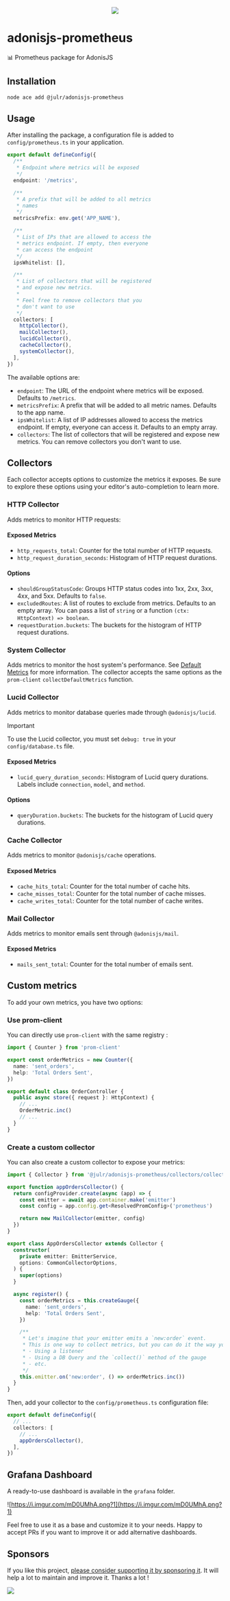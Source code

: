 <div align="center">
  <img src="https://i.imgur.com/ny3ka9X.png"  />  
</div>

# adonisjs-prometheus 

📊 Prometheus package for AdonisJS

## Installation

```sh
node ace add @julr/adonisjs-prometheus
```

## Usage

After installing the package, a configuration file is added to `config/prometheus.ts` in your application.

```ts
export default defineConfig({
  /**
   * Endpoint where metrics will be exposed
   */
  endpoint: '/metrics',

  /**
   * A prefix that will be added to all metrics
   * names
   */
  metricsPrefix: env.get('APP_NAME'),

  /**
   * List of IPs that are allowed to access the
   * metrics endpoint. If empty, then everyone
   * can access the endpoint
   */
  ipsWhitelist: [],

  /**
   * List of collectors that will be registered
   * and expose new metrics.
   *
   * Feel free to remove collectors that you
   * don't want to use
   */
  collectors: [
    httpCollector(),
    mailCollector(),
    lucidCollector(),
    cacheCollector(),
    systemCollector(),
  ],
})
```

The available options are:

- `endpoint`: The URL of the endpoint where metrics will be exposed. Defaults to `/metrics`.
- `metricsPrefix`: A prefix that will be added to all metric names. Defaults to the app name.
- `ipsWhitelist`: A list of IP addresses allowed to access the metrics endpoint. If empty, everyone can access it. Defaults to an empty array.
- `collectors`: The list of collectors that will be registered and expose new metrics. You can remove collectors you don't want to use.

## Collectors

Each collector accepts options to customize the metrics it exposes. Be sure to explore these options using your editor's auto-completion to learn more.

### HTTP Collector

Adds metrics to monitor HTTP requests:

#### Exposed Metrics

- `http_requests_total`: Counter for the total number of HTTP requests.
- `http_request_duration_seconds`: Histogram of HTTP request durations.

#### Options

- `shouldGroupStatusCode`: Groups HTTP status codes into 1xx, 2xx, 3xx, 4xx, and 5xx. Defaults to `false`.
- `excludedRoutes`: A list of routes to exclude from metrics. Defaults to an empty array. You can pass a list of `string` or a function `(ctx: HttpContext) => boolean`.
- `requestDuration.buckets`: The buckets for the histogram of HTTP request durations.

### System Collector

Adds metrics to monitor the host system's performance. See [Default Metrics](https://github.com/siimon/prom-client#default-metrics) for more information. The collector accepts the same options as the `prom-client` `collectDefaultMetrics` function.

### Lucid Collector

Adds metrics to monitor database queries made through `@adonisjs/lucid`.

> [!IMPORTANT]
> To use the Lucid collector, you must set `debug: true` in your `config/database.ts` file.

#### Exposed Metrics

- `lucid_query_duration_seconds`: Histogram of Lucid query durations. Labels include `connection`, `model`, and `method`.

#### Options

- `queryDuration.buckets`: The buckets for the histogram of Lucid query durations.

### Cache Collector

Adds metrics to monitor `@adonisjs/cache` operations.

#### Exposed Metrics

- `cache_hits_total`: Counter for the total number of cache hits.
- `cache_misses_total`: Counter for the total number of cache misses.
- `cache_writes_total`: Counter for the total number of cache writes.

### Mail Collector

Adds metrics to monitor emails sent through `@adonisjs/mail`.

#### Exposed Metrics

- `mails_sent_total`: Counter for the total number of emails sent.

## Custom metrics

To add your own metrics, you have two options:

### Use prom-client

You can directly use `prom-client` with the same registry :

```ts
import { Counter } from 'prom-client'

export const orderMetrics = new Counter({
  name: 'sent_orders',
  help: 'Total Orders Sent',
})

export default class OrderController {
  public async store({ request }: HttpContext) {
    // ...
    OrderMetric.inc()
    // ...
  }
}
```

### Create a custom collector

You can also create a custom collector to expose your metrics:

```ts
import { Collector } from '@julr/adonisjs-prometheus/collectors/collector'

export function appOrdersCollector() {
  return configProvider.create(async (app) => {
    const emitter = await app.container.make('emitter')
    const config = app.config.get<ResolvedPromConfig>('prometheus')

    return new MailCollector(emitter, config)
  })
}

export class AppOrdersCollector extends Collector {
  constructor(
    private emitter: EmitterService,
    options: CommonCollectorOptions,
  ) {
    super(options)
  }

  async register() {
    const orderMetrics = this.createGauge({
      name: 'sent_orders',
      help: 'Total Orders Sent',
    })

    /**
     * Let's imagine that your emitter emits a `new:order` event.
     * This is one way to collect metrics, but you can do it the way you want :
     * - Using a listener
     * - Using a DB Query and the `collect()` method of the gauge
     * - etc.
     */
    this.emitter.on('new:order', () => orderMetrics.inc())
  }
}
```

Then, add your collector to the `config/prometheus.ts` configuration file:

```ts
export default defineConfig({
  // ...
  collectors: [
    // ...
    appOrdersCollector(),
  ],
})
```

## Grafana Dashboard

A ready-to-use dashboard is available in the `grafana` folder.

![https://i.imgur.com/mD0UMhA.png?1](https://i.imgur.com/mD0UMhA.png?1)

Feel free to use it as a base and customize it to your needs. Happy to accept PRs if you want to improve it or add alternative dashboards.

## Sponsors

If you like this project, [please consider supporting it by sponsoring it](https://github.com/sponsors/Julien-R44/). It will help a lot to maintain and improve it. Thanks a lot !

![](https://github.com/julien-r44/static/blob/main/sponsorkit/sponsors.png?raw=true)
